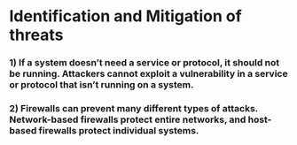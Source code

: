 # Identification and Mitigation of threats

### 1) If a system doesn’t need a service or protocol, it should not be running. Attackers cannot exploit a vulnerability in a service or protocol that isn’t running on a system. 

### 2) Firewalls can prevent many different types of attacks. Network-based firewalls protect entire networks, and host-based firewalls protect individual systems. 
